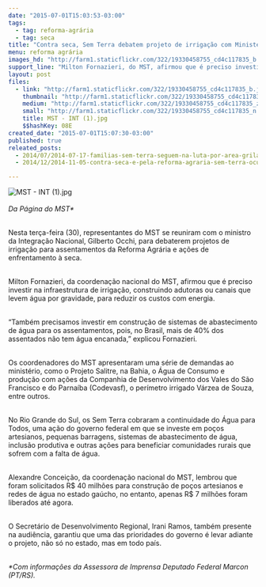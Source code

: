 ```yaml
---
date: "2015-07-01T15:03:53-03:00"
tags:
  - tag: reforma-agrária
  - tag: seca
title: "Contra seca, Sem Terra debatem projeto de irrigação com Ministério da Integração Nacional"
menu: reforma agrária
images_hd: "http://farm1.staticflickr.com/322/19330458755_cd4c117835_b.jpg"
support_line: "Milton Fornazieri, do MST, afirmou que é preciso investir na infraestrutura de irrigação, construindo adutoras ou canais que levem água por gravidade, para reduzir os custos com energia."
layout: post
files:
  - link: "http://farm1.staticflickr.com/322/19330458755_cd4c117835_b.jpg"
    thumbnail: "http://farm1.staticflickr.com/322/19330458755_cd4c117835_t.jpg"
    medium: "http://farm1.staticflickr.com/322/19330458755_cd4c117835_z.jpg"
    small: "http://farm1.staticflickr.com/322/19330458755_cd4c117835_n.jpg"
    title: MST - INT (1).jpg
    $$hashKey: 08E
created_date: "2015-07-01T15:07:30-03:00"
published: true
releated_posts:
  - 2014/07/2014-07-17-familias-sem-terra-seguem-na-luta-por-area-grilada-em-abelardo-luz.md
  - 2014/12/2014-11-05-contra-seca-e-pela-reforma-agraria-sem-terra-ocupam-incra-em-fortaleza.md

---
```

<p><img alt="MST - INT (1).jpg" src="http://farm1.staticflickr.com/322/19330458755_cd4c117835_b.jpg" /><br />
<br />
<em>Da P&aacute;gina do MST*</em></p>

<p><br />
Nesta ter&ccedil;a-feira (30), representantes do MST se reuniram com o ministro da Integra&ccedil;&atilde;o Nacional, Gilberto Occhi, para debaterem projetos de irriga&ccedil;&atilde;o para assentamentos da Reforma Agr&aacute;ria e a&ccedil;&otilde;es de enfrentamento &agrave; seca.</p>

<p><br />
Milton Fornazieri, da coordena&ccedil;&atilde;o nacional do MST, afirmou que &eacute; preciso investir na infraestrutura de irriga&ccedil;&atilde;o, construindo adutoras ou canais que levem &aacute;gua por gravidade, para reduzir os custos com energia.</p>

<p><br />
&ldquo;Tamb&eacute;m precisamos investir em constru&ccedil;&atilde;o de sistemas de abastecimento de &aacute;gua para os assentamentos, pois, no Brasil, mais de 40% dos assentados n&atilde;o tem &aacute;gua encanada,&rdquo; explicou Fornazieri.</p>

<p><br />
Os coordenadores do MST apresentaram uma s&eacute;rie de demandas ao minist&eacute;rio, como o Projeto Salitre, na Bahia, o &Aacute;gua de Consumo e produ&ccedil;&atilde;o com a&ccedil;&otilde;es da Companhia de Desenvolvimento dos Vales do S&atilde;o Francisco e do Parna&iacute;ba (Codevasf), o per&iacute;metro irrigado V&aacute;rzea de Souza, entre outros.</p>

<p><br />
No Rio Grande do Sul, os Sem Terra cobraram a continuidade do &Aacute;gua para Todos, uma a&ccedil;&atilde;o do governo federal em que se investe em po&ccedil;os artesianos, pequenas barragens, sistemas de abastecimento de &aacute;gua, inclus&atilde;o produtiva e outras a&ccedil;&otilde;es para beneficiar comunidades rurais que sofrem com a falta de &aacute;gua.</p>

<p><br />
Alexandre Concei&ccedil;&atilde;o, da coordena&ccedil;&atilde;o nacional do MST, lembrou que foram solicitados R$ 40 milh&otilde;es para constru&ccedil;&atilde;o de po&ccedil;os artesianos e redes de &aacute;gua no estado ga&uacute;cho, no entanto, apenas R$ 7 milh&otilde;es foram liberados at&eacute; agora.</p>

<p><br />
O Secret&aacute;rio de Desenvolvimento Regional, Irani Ramos, tamb&eacute;m presente na audi&ecirc;ncia, garantiu que uma das prioridades do governo &eacute; levar adiante o projeto, n&atilde;o s&oacute; no estado, mas em todo pa&iacute;s.</p>

<p><br />
<em>*Com informa&ccedil;&otilde;es da Assessora de Imprensa Deputado Federal Marcon (PT/RS).</em></p>

